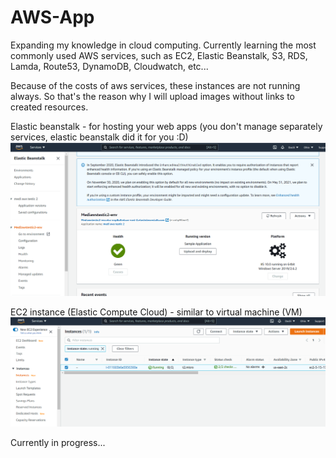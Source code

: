 # AWS-App

Expanding my knowledge in cloud computing.
Currently learning the most commonly used AWS services, such as EC2, Elastic Beanstalk, S3, RDS, Lamda, Route53, DynamoDB, Cloudwatch, etc...

Because of the costs of aws services, these instances are not running always. So that's the reason why I will upload images without links to created resources.

Elastic beanstalk - for hosting your web apps (you don't manage separately services, elastic beanstalk did it for you :D)
![alt text](https://github.com/Dacili/AWS/blob/master/elastic%20beanstalk.PNG)

EC2 instance (Elastic Compute Cloud) - similar to virtual machine (VM)
![alt text](https://github.com/Dacili/AWS/blob/master/ec2.PNG)

Currently in progress...
